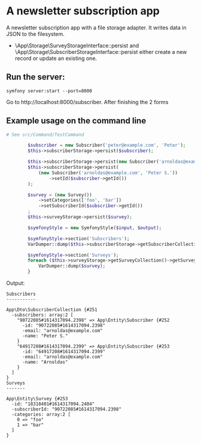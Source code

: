 # A newsletter subscription app

A newsletter subscription app with a file storage adapter. It writes data in JSON to the filesystem.
- \App\Storage\SurveyStorageInterface::persist and \App\Storage\SubscriberStorageInterface::persist either create
a new record or update an existing one.

## Run the server:
```
symfony server:start --port=8000
```
Go to http://localhost:8000/subscriber. After finishing the 2 forms 

## Example usage on the command line

```php
# See src/Command/TestCommand

        $subscriber = new Subscriber('peter@example.com', 'Peter');
        $this->subscriberStorage->persist($subscriber);

        $this->subscriberStorage->persist(new Subscriber('arnoldas@example.com', 'Arnoldas'));
        $this->subscriberStorage->persist(
            (new Subscriber('arnoldas@example.com', 'Peter S.'))
                ->setId($subscriber->getId())
        );

        $survey = (new Survey())
            ->setCategories(['foo', 'bar'])
            ->setSubscriberId($subscriber->getId())
        ;
        $this->surveyStorage->persist($survey);

        $symfonyStyle = new SymfonyStyle($input, $output);

        $symfonyStyle->section('Subscribers');
        VarDumper::dump($this->subscriberStorage->getSubscriberCollection());

        $symfonyStyle->section('Surveys');
        foreach ($this->surveyStorage->getSurveyCollection()->getSurveys() as $survey) {
            VarDumper::dump($survey);
        }
```

Output:
```
Subscribers
-----------

App\Dto\SubscriberCollection {#251
  -subscribers: array:2 [
    "90722085#1614317094.2398" => App\Entity\Subscriber {#252
      -id: "90722085#1614317094.2398"
      -email: "arnoldas@example.com"
      -name: "Peter S."
    }
    "64917208#1614317094.2399" => App\Entity\Subscriber {#253
      -id: "64917208#1614317094.2399"
      -email: "arnoldas@example.com"
      -name: "Arnoldas"
    }
  ]
}
Surveys
-------

App\Entity\Survey {#253
  -id: "18318401#1614317094.2404"
  -subscriberId: "90722085#1614317094.2398"
  -categories: array:2 [
    0 => "foo"
    1 => "bar"
  ]
}

```


